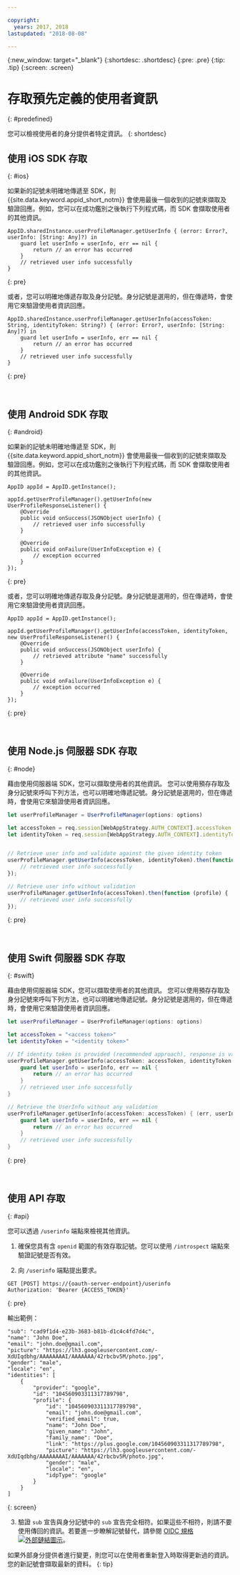 ```yaml
---

copyright:
  years: 2017, 2018
lastupdated: "2018-08-08"

---
```


{:new_window: target="_blank"}
{:shortdesc: .shortdesc}
{:pre: .pre}
{:tip: .tip}
{:screen: .screen}

# 存取預先定義的使用者資訊
{: #predefined}

您可以檢視使用者的身分提供者特定資訊。
{: shortdesc}


## 使用 iOS SDK 存取
{: #ios}

如果新的記號未明確地傳遞至 SDK，則 {{site.data.keyword.appid_short_notm}} 會使用最後一個收到的記號來擷取及驗證回應。例如，您可以在成功鑑別之後執行下列程式碼，而 SDK 會擷取使用者的其他資訊。

```
AppID.sharedInstance.userProfileManager.getUserInfo { (error: Error?, userInfo: [String: Any]?) in
	guard let userInfo = userInfo, err == nil {
		return // an error has occurred
	}
	// retrieved user info successfully
}

```
{: pre}

或者，您可以明確地傳遞存取及身分記號。身分記號是選用的，但在傳遞時，會使用它來驗證使用者資訊回應。

```
AppID.sharedInstance.userProfileManager.getUserInfo(accessToken: String, identityToken: String?) { (error: Error?, userInfo: [String: Any]?) in
	guard let userInfo = userInfo, err == nil {
		return // an error has occurred
	}
	// retrieved user info successfully
}
```
{: pre}

</br>

## 使用 Android SDK 存取
{: #android}

如果新的記號未明確地傳遞至 SDK，則 {{site.data.keyword.appid_short_notm}} 會使用最後一個收到的記號來擷取及驗證回應。例如，您可以在成功鑑別之後執行下列程式碼，而 SDK 會擷取使用者的其他資訊。

```
AppID appId = AppID.getInstance();

appId.getUserProfileManager().getUserInfo(new UserProfileResponseListener() {
	@Override
	public void onSuccess(JSONObject userInfo) {
		// retrieved user info successfully
	}

	@Override
	public void onFailure(UserInfoException e) {
		// exception occurred
	}
});
```
{: pre}

或者，您可以明確地傳遞存取及身分記號。身分記號是選用的，但在傳遞時，會使用它來驗證使用者資訊回應。

```
AppID appId = AppID.getInstance();

appId.getUserProfileManager().getUserInfo(accessToken, identityToken, new UserProfileResponseListener() {
	@Override
	public void onSuccess(JSONObject userInfo) {
		// retrieved attribute "name" successfully
	}

	@Override
	public void onFailure(UserInfoException e) {
		// exception occurred
	}
});
```
{: pre}

</br>

## 使用 Node.js 伺服器 SDK 存取
{: #node}


藉由使用伺服器端 SDK，您可以擷取使用者的其他資訊。 您可以使用預存存取及身分記號來呼叫下列方法，也可以明確地傳遞記號。身分記號是選用的，但在傳遞時，會使用它來驗證使用者資訊回應。


```javascript
let userProfileManager = UserProfileManager(options: options)

let accessToken = req.session[WebAppStrategy.AUTH_CONTEXT].accessToken;
let identityToken = req.session[WebAppStrategy.AUTH_CONTEXT].identityToken;


// Retrieve user info and validate against the given identity token
userProfileManager.getUserInfo(accessToken, identityToken).then(function (profile) {
	// retrieved user info successfully
});

// Retrieve user info without validation
userProfileManager.getUserInfo(accessToken).then(function (profile) {
	// retrieved user info successfully
});
```
{: pre}

</br>

## 使用 Swift 伺服器 SDK 存取
{: #swift}

藉由使用伺服器端 SDK，您可以擷取使用者的其他資訊。 您可以使用預存存取及身分記號來呼叫下列方法，也可以明確地傳遞記號。身分記號是選用的，但在傳遞時，會使用它來驗證使用者資訊回應。


```swift
let userProfileManager = UserProfileManager(options: options)

let accessToken = "<access token>"
let identityToken = "<identity token>"

// If identity token is provided (recommended approach), response is validated against the identity token
userProfileManager.getUserInfo(accessToken: accessToken, identityToken: identityToken) { (err, userInfo) in
	guard let userInfo = userInfo, err == nil {
		return // an error has occurred
	}
	// retrieved user info successfully
}

// Retrieve the UserInfo without any validation
userProfileManager.getUserInfo(accessToken: accessToken) { (err, userInfo) in
	guard let userInfo = userInfo, err == nil {
		return // an error has occurred
	}
	// retrieved user info successfully
}
```
{: pre}

</br>

## 使用 API 存取
{: #api}

您可以透過 `/userinfo` 端點來檢視其他資訊。

1. 確保您具有含 `openid` 範圍的有效存取記號。您可以使用 `/introspect` 端點來驗證記號是否有效。

2. 向 `/userinfo` 端點提出要求。
  ```
  GET [POST] https://{oauth-server-endpoint}/userinfo
  Authorization: 'Bearer {ACCESS_TOKEN}'
  ```
  {: pre}

  輸出範例：
  ```
  "sub": "cad9f1d4-e23b-3683-b81b-d1c4c4fd7d4c",
  "name": "John Doe",
  "email": "john.doe@gmail.com",
  "picture": "https://lh3.googleusercontent.com/-XdUIqdbhg/AAAAAAAAI/AAAAAAA/42rbcbv5M/photo.jpg",
  "gender": "male",
  "locale": "en",
  "identities": [
      {
          "provider": "google",
          "id": "104560903311317789798",
          "profile": {
              "id": "104560903311317789798",
              "email": "john.doe@gmail.com",
              "verified_email": true,
              "name": "John Doe",
              "given_name": "John",
              "family_name": "Doe",
              "link": "https://plus.google.com/104560903311317789798",
              "picture": "https://lh3.googleusercontent.com/-XdUIqdbhg/AAAAAAAAI/AAAAAAA/42rbcbv5M/photo.jpg",
              "gender": "male",
              "locale": "en",
              "idpType": "google"
          }
      }
  ]
  ```
  {: screen}

3. 驗證 `sub` 宣告與身分記號中的 `sub` 宣告完全相符。如果這些不相符，則請不要使用傳回的資訊。若要進一步瞭解記號替代，請參閱 <a href="http://openid.net/specs/openid-connect-core-1_0.html#TokenSubstitution" target="__blank">OIDC 規格 <img src="../../icons/launch-glyph.svg" alt="外部鏈結圖示"></a>。

如果外部身分提供者進行變更，則您可以在使用者重新登入時取得更新過的資訊。您的新記號會擷取最新的資料。
{: tip}
